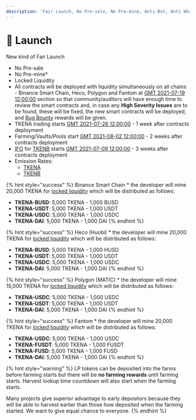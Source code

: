 ```yaml
---
description: 'Fair Launch, No Pre-sale, No Pre-mine, Anti-Bot, Anti Whale'
---
```


# 🚀 Launch

New kind of Fair Launch

* No Pre-sale
* No Pre-mine\*
* Locked Liquidity
* All contracts will be deployed with liquidity simultaneously on all chains - Binance Smart Chain, Heco, Polygon and Fantom at [GMT 2021-07-19 12:00:00](https://www.epochconverter.com/countdown?q=1626696000) section so that community/auditors will have enough time to review the smart contracts and, in case any **High Severity Issues** are to be found, these will be fixed, the new smart contracts will be deployed, and [Bug Bounty](security/bug-bounty.md) rewards will be given.
* TKENA trading starts [GMT 2021-07-26 12:00:00](https://www.epochconverter.com/countdown?q=1627300800) - 1 week after contracts deployment
* Farming/Vaults/Pools start [GMT 2021-08-02 12:00:00](https://www.epochconverter.com/countdown?q=1627905600) - 2 weeks after contracts deployment
* [IFO](features/tkenb-ifo.md) for [TKENB](tokenomics/tkenb.md) starts [GMT 2021-07-09 12:00:00](https://www.epochconverter.com/countdown?q=1628510400) - 3 weeks after contracts deployment
* Emission Rates: 
  * [TKENA](tokenomics/tkenb.md)
  * [TKENB](tokenomics/tkena.md)

{% hint style="success" %}
Binance Smart Chain \* the developer will mine 20,000 TKENA for [locked liquidity](features/locked-liquidity.md) which will be distributed as follows:

* **TKENA-BUSD**: 5,000 TKENA - 1,000 BUSD
* **TKENA-USDT**: 5,000 TKENA - 1,000 USDT
* **TKENA-USDC**: 5,000 TKENA - 1,000 USDC
* **TKENA-DAI**:     5,000 TKENA - 1,000 DAI
{% endhint %}

{% hint style="success" %}
Heco \(Huobi\) \* the developer will mine 20,000 TKENA for [locked liquidity](features/locked-liquidity.md) which will be distributed as follows:

* **TKENA-BUSD**: 5,000 TKENA - 1,000 HUSD
* **TKENA-USDT**: 5,000 TKENA - 1,000 USDT
* **TKENA-USDC**: 5,000 TKENA - 1,000 USDC
* **TKENA-DAI**:     5,000 TKENA - 1,000 DAI
{% endhint %}

{% hint style="success" %}
Polygon \(MATIC\) \* the developer will mine 15,000 TKENA for [locked liquidity](features/locked-liquidity.md) which will be distributed as follows:

* **TKENA-USDC**: 5,000 TKENA - 1,000 USDC
* **TKENA-USDT**: 5,000 TKENA - 1,000 USDT
* **TKENA-DAI**:     5,000 TKENA - 1,000 DAI
{% endhint %}

{% hint style="success" %}
Fantom \* the developer will mine 20,000 TKENA for [locked liquidity](features/locked-liquidity.md) which will be distributed as follows:

* **TKENA-USDC**: 5,000 TKENA - 1,000 USDC
* **TKENA-FUSDT**: 5,000 TKENA - 1,000 FUSDT
* **TKENA-FUSD**: 5,000 TKENA - 1,000 FUSD
* **TKENA-DAI**:     5,000 TKENA - 1,000 DAI
{% endhint %}

{% hint style="warning" %}
LP tokens can be deposited into the farms before farming starts but there will be **no farming rewards** until farming starts. Harvest lookup time countdown will also start when the farming starts.

Many projects give superior advantage to early depositors because they will be able to harvest earlier than those how deposited when the farming started. We want to give equal chance to everyone.
{% endhint %}

​

​

​

